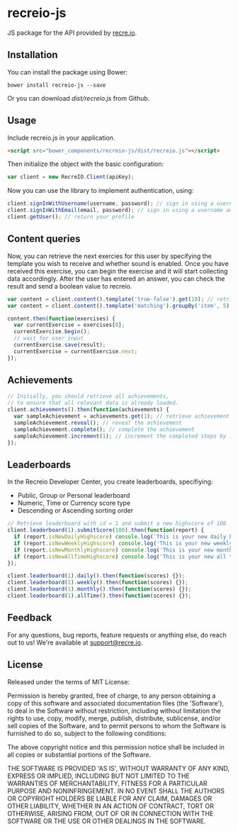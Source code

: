recreio-js
==============

JS package for the API provided by [recre.io](https://recre.io).

Installation
------

You can install the package using Bower:

```shell
bower install recreio-js --save
```

Or you can download *dist/recreio.js* from Github.

Usage
------
Include recreio.js in your application.

```html
<script src="bower_components/recreio-js/dist/recreio.js"></script>
```

Then initialize the object with the basic configuration:

```js
var client = new RecreIO.Client(apiKey);
```

Now you can use the library to implement authentication, using:

```js
client.signInWithUsername(username, password); // sign in using a username and password combination
client.signInWithEmail(email, password); // sign in using a username and password combination
client.getUser(); // return your profile
```

Content queries
----------

Now, you can retrieve the next exercies for this user by specifying the template you wish to receive and whether sound is enabled. Once you have received this exercise, you can begin the exercise and it will start collecting data accordingly. After the user has entered an answer, you can check the result and send a boolean value to recreio.

```js
var content = client.content().template('true-false').get(10); // retrieve 10 true-false exercises
var content = client.content().template('matching').groupBy('item', 5).get(3); // retrieve 3 groups of 5 matching exercises

content.then(function(exercises) {
  var currentExercise = exercises[0];
  currentExercise.begin();
  // wait for user input
  currentExercise.save(result);
  currentExercise = currentExercise.next;
});
```

Achievements
--------

```js
// Initially, you should retrieve all achievements,
// to ensure that all relevant data is already loaded.
client.achievements().then(function(achievements) {
  var sampleAchievement = achievements.get(1); // retrieve achievement by id = 1
  sampleAchievement.reveal(); // reveal the achievement
  sampleAchievement.complete(); // complete the achievement
  sampleAchievement.increment(1); // increment the completed steps by 1
});
```

Leaderboards
--------

In the Recreio Developer Center, you create leaderboards, specifiying:
- Public, Group or Personal leaderboard
- Numeric, Time or Currency score type
- Descending or Ascending sorting order

```js
// Retrieve leaderboard with id = 1 and submit a new highscore of 100
client.leaderboard(1).submitScore(100).then(function(report) {
  if (report.isNewDailyHighscore) console.log('This is your new daily high score!');
  if (report.isNewWeeklyHighscore) console.log('This is your new weekly high score!');
  if (report.isNewMonthlyHighscore) console.log('This is your new monthly high score!');
  if (report.isNewAllTimeHighscore) console.log('This is your new all time high score!');
});

client.leaderboard(1).daily().then(function(scores) {});
client.leaderboard(1).weekly().then(function(scores) {});
client.leaderboard(1).monthly().then(function(scores) {});
client.leaderboard(1).allTime().then(function(scores) {});
```

Feedback
------

For any questions, bug reports, feature requests or anything else, do reach out to us! We're available at [support@recre.io](mailto:support@recre.io).

License
------

Released under the terms of MIT License:

Permission is hereby granted, free of charge, to any person obtaining
a copy of this software and associated documentation files (the
'Software'), to deal in the Software without restriction, including
without limitation the rights to use, copy, modify, merge, publish,
distribute, sublicense, and/or sell copies of the Software, and to
permit persons to whom the Software is furnished to do so, subject to
the following conditions:

The above copyright notice and this permission notice shall be
included in all copies or substantial portions of the Software.

THE SOFTWARE IS PROVIDED 'AS IS', WITHOUT WARRANTY OF ANY KIND,
EXPRESS OR IMPLIED, INCLUDING BUT NOT LIMITED TO THE WARRANTIES OF
MERCHANTABILITY, FITNESS FOR A PARTICULAR PURPOSE AND NONINFRINGEMENT.
IN NO EVENT SHALL THE AUTHORS OR COPYRIGHT HOLDERS BE LIABLE FOR ANY
CLAIM, DAMAGES OR OTHER LIABILITY, WHETHER IN AN ACTION OF CONTRACT,
TORT OR OTHERWISE, ARISING FROM, OUT OF OR IN CONNECTION WITH THE
SOFTWARE OR THE USE OR OTHER DEALINGS IN THE SOFTWARE.
